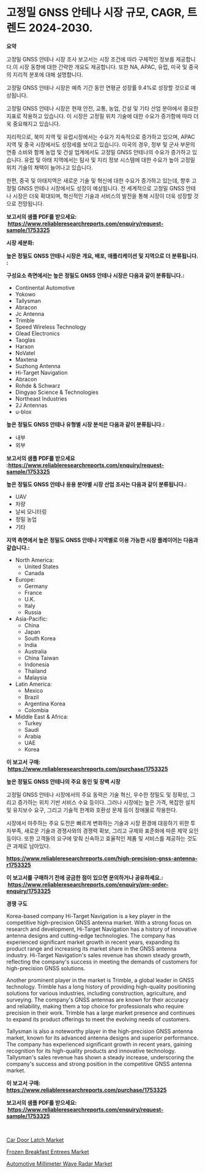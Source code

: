 <p><h1>고정밀 GNSS 안테나 시장 규모, CAGR, 트렌드 2024-2030.</h1></p><p><strong>요약</strong></p>
<p><p>고정밀 GNSS 안테나 시장 조사 보고서는 시장 조건에 따라 구체적인 정보를 제공합니다.이 시장 동향에 대한 간략한 개요도 제공합니다. 또한 NA, APAC, 유럽, 미국 및 중국의 지리적 분포에 대해 설명합니다.</p><p>고정밀 GNSS 안테나 시장은 예측 기간 동안 연평균 성장률 9.4%로 성장할 것으로 예상됩니다.</p><p>고정밀 GNSS 안테나 시장은 현재 안전, 교통, 농업, 건설 및 기타 산업 분야에서 중요한 지표로 작용하고 있습니다. 이 시장은 고정밀 위치 기술에 대한 수요가 증가함에 따라 더욱 중요해지고 있습니다.</p><p>지리적으로, 북미 지역 및 유럽시장에서는 수요가 지속적으로 증가하고 있으며, APAC 지역 및 중국 시장에서도 성장세를 보이고 있습니다. 미국의 경우, 정부 및 군사 부문의 연중 소비와 함께 농업 및 건설 업계에서도 고정밀 GNSS 안테나의 수요가 증가하고 있습니다. 유럽 및 아태 지역에서는 탐사 및 지리 정보 시스템에 대한 수요가 높아 고정밀 위치 기술의 채택이 늘어나고 있습니다.</p><p>한편, 중국 및 아태지역은 새로운 기술 및 혁신에 대한 수요가 증가하고 있는데, 향후 고정밀 GNSS 안테나 시장에서도 성장이 예상됩니다. 전 세계적으로 고정밀 GNSS 안테나 시장은 더욱 확대되며, 혁신적인 기술과 서비스의 발전을 통해 시장이 더욱 성장할 것으로 전망됩니다.</p></p>
<p><strong>보고서의 샘플 PDF를 받으세요: &nbsp;<a href="https://www.reliableresearchreports.com/enquiry/request-sample/1753325">https://www.reliableresearchreports.com/enquiry/request-sample/1753325</a></strong></p>
<p><strong>시장 세분화:</strong></p>
<p><strong> 높은 정밀도 GNSS 안테나 시장은 개요, 배포, 애플리케이션 및 지역으로 더 분류됩니다. :</strong></p>
<p><strong>구성요소 측면에서는 높은 정밀도 GNSS 안테나 시장은 다음과 같이 분류됩니다.:</strong></p>
<p><ul><li>Continental Automotive</li><li>Yokowo</li><li>Tallysman</li><li>Abracon</li><li>Jc Antenna</li><li>Trimble</li><li>Speed Wireless Technology</li><li>Glead Electronics</li><li>Taoglas</li><li>Harxon</li><li>NoVatel</li><li>Maxtena</li><li>Suzhong Antenna</li><li>Hi-Target Navigation</li><li>Abracon</li><li>Rohde & Schwarz</li><li>Dingyao Science & Technologies</li><li>Northeast Industries</li><li>2J Antennas</li><li>u-blox</li></ul></p>
<p><strong> 높은 정밀도 GNSS 안테나 유형별 시장 분석은 다음과 같이 분류됩니다.:</strong></p>
<p><ul><li>내부</li><li>외부</li></ul></p>
<p><strong>보고서의 샘플 PDF를 받으세요 :<a href="https://www.reliableresearchreports.com/enquiry/request-sample/1753325">https://www.reliableresearchreports.com/enquiry/request-sample/1753325</a></strong></p>
<p><strong> 높은 정밀도 GNSS 안테나 응용 분야별 시장 산업 조사는 다음과 같이 분류됩니다.:</strong></p>
<p><ul><li>UAV</li><li>차량</li><li>날씨 모니터링</li><li>정밀 농업</li><li>기타</li></ul></p>
<p><strong>지역 측면에서 높은 정밀도 GNSS 안테나 지역별로 이용 가능한 시장 플레이어는 다음과 같습니다.:</strong></p>
<p><ul>
    <li>
        North America:
        <ul>
            <li>United States</li>
            <li>Canada</li>
        </ul>
    </li>
    <li>
        Europe:
        <ul>
            <li>Germany</li>
            <li>France</li>
            <li>U.K.</li>
            <li>Italy</li>
            <li>Russia</li>
        </ul>
    </li>
    <li>
        Asia-Pacific:
        <ul>
            <li>China</li>
            <li>Japan</li>
            <li>South Korea</li>
            <li>India</li>
            <li>Australia</li>
            <li>China Taiwan</li>
            <li>Indonesia</li>
            <li>Thailand</li>
            <li>Malaysia</li>
        </ul>
    </li>
    <li>
        Latin America:
        <ul>
            <li>Mexico</li>
            <li>Brazil</li>
            <li>Argentina Korea</li>
            <li>Colombia</li>
        </ul>
    </li>
    <li>
        Middle East & Africa:
        <ul>
            <li>Turkey</li>
            <li>Saudi</li>
            <li>Arabia</li>
            <li>UAE</li>
            <li>Korea</li>
        </ul>
    </li>
    </ul></p>
<p><strong>이 보고서 구매: &nbsp;<a href="https://www.reliableresearchreports.com/purchase/1753325">https://www.reliableresearchreports.com/purchase/1753325</a></strong></p>
<p><strong>높은 정밀도 GNSS 안테나의 주요 동인 및 장벽 시장</strong></p>
<p><p>고정밀 GNSS 안테나 시장에서의 주요 동력은 기술 혁신, 우수한 정밀도 및 정확성, 그리고 증가하는 위치 기반 서비스 수요 등이다. 그러나 시장에는 높은 가격, 복잡한 설치 및 유지보수 요구, 그리고 기술적 한계와 호환성 문제 등이 장애물로 작용한다. </p><p>시장에서 마주하는 주요 도전은 빠르게 변화하는 기술과 시장 환경에 대응하기 위한 투자부족, 새로운 기술과 경쟁사와의 경쟁력 확보, 그리고 규제와 표준화에 따른 제약 요인 등이다. 또한 고객들의 요구에 맞춰 신속하고 효율적인 제품 및 서비스를 제공하는 것도 큰 과제로 남아있다.</p></p>
<p><strong><a href="https://www.reliableresearchreports.com/high-precision-gnss-antenna-r1753325">https://www.reliableresearchreports.com/high-precision-gnss-antenna-r1753325</a></strong></p>
<p><strong>이 보고서를 구매하기 전에 궁금한 점이 있으면 문의하거나 공유하세요.: &nbsp;<a href="https://www.reliableresearchreports.com/enquiry/pre-order-enquiry/1753325">https://www.reliableresearchreports.com/enquiry/pre-order-enquiry/1753325</a></strong></p>
<p><strong>경쟁 구도</strong></p>
<p><p>Korea-based company Hi-Target Navigation is a key player in the competitive high-precision GNSS antenna market. With a strong focus on research and development, Hi-Target Navigation has a history of innovative antenna designs and cutting-edge technologies. The company has experienced significant market growth in recent years, expanding its product range and increasing its market share in the GNSS antenna industry. Hi-Target Navigation's sales revenue has shown steady growth, reflecting the company's success in meeting the demands of customers for high-precision GNSS solutions.</p><p>Another prominent player in the market is Trimble, a global leader in GNSS technology. Trimble has a long history of providing high-quality positioning solutions for various industries, including construction, agriculture, and surveying. The company's GNSS antennas are known for their accuracy and reliability, making them a top choice for professionals who require precision in their work. Trimble has a large market presence and continues to expand its product offerings to meet the evolving needs of customers.</p><p>Tallysman is also a noteworthy player in the high-precision GNSS antenna market, known for its advanced antenna designs and superior performance. The company has experienced significant growth in recent years, gaining recognition for its high-quality products and innovative technology. Tallysman's sales revenue has shown a steady increase, underscoring the company's success and strong position in the competitive GNSS antenna market.</p></p>
<p><strong>이 보고서 구매: &nbsp; <a href="https://www.reliableresearchreports.com/purchase/1753325">https://www.reliableresearchreports.com/purchase/1753325</a></strong></p>
<p><strong>보고서의 샘플 PDF를 받으세요: &nbsp;<a href="https://www.reliableresearchreports.com/enquiry/request-sample/1753325">https://www.reliableresearchreports.com/enquiry/request-sample/1753325</a></strong><strong></strong></p>
<p>&nbsp;</p>
<p><p><a href="https://github.com/nancykennedykellievqfqt2/Market-Research-Report-List-2/blob/main/car-door-latch-market.md">Car Door Latch Market</a></p><p><a href="https://noble-drawer-34c.notion.site/Frozen-Breakfast-Entrees-Market-Exploring-Market-Share-Market-Trends-and-Future-Growth-1958d0b4792f46c5864f9f2868884124">Frozen Breakfast Entrees Market</a></p><p><a href="https://github.com/seekum/Market-Research-Report-List-2/blob/main/automotive-millimeter-wave-radar-market.md">Automotive Millimeter Wave Radar Market</a></p></p>